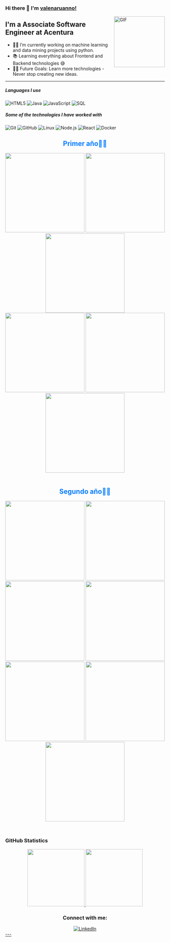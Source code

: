 ### Hi there 👋 I'm [valenaruanno!](https://github.com/valenaruanno/valenaruanno/)

<img align="right" alt="GIF" height="160px" src="https://media.giphy.com/media/Ah3zHH7hvsSB2/giphy.gif" />

## I'm a Associate Software Engineer at Acentura

- 👨‍💻 I’m currently working on machine learning and data mining projects using python.
- 📚 Learning everything about Frontend and Backend technologies 😅
- 💪🏼 Future Goals: Learn more technologies - Never stop creating new ideas.

---

##### Languages I use

![HTML5](https://img.shields.io/badge/-HTML5-000000?style=flat&logo=html5)
![Java](https://img.shields.io/badge/-Java-000000?style=flat&logo=java)
![JavaScript](https://img.shields.io/badge/-JavaScript-000000?style=flat&logo=javascript)
![SQL](https://img.shields.io/badge/-SQL-000000?style=flat&logo=postgresql)


##### Some of the technologies I have worked with

![Git](https://img.shields.io/badge/-Git-222222?style=flat&logo=git&logoColor=F05032)
![GitHub](https://img.shields.io/badge/-GitHub-222222?style=flat&logo=github&logoColor=181717)
![Linux](https://img.shields.io/badge/-Linux-222222?style=flat&logo=linux&logoColor=FCC624)
![Node.js](https://img.shields.io/badge/-Node.js-222222?style=flat&logo=node.js&logoColor=339933)
![React](https://img.shields.io/badge/-React-222222?style=flat&logo=React&logoColor=61DAFB)
![Docker](https://img.shields.io/badge/-Docker-black?style=flat-square&logo=docker)
<br/>

</div>

<!--h2 align="center">Primer año</h2-->
<h2 align="center" style="color: #007bff;">Primer año👨‍💻</h2>
<div align="center">
    <a href="https://github.com/valenaruanno/CADP"><img width="250" src="https://denvercoder1-github-readme-stats.vercel.app/api/pin/?username=valenaruanno&repo=CADP&theme=blue-green&icon_color=F8D866"></a>
    <a href="https://github.com/valenaruanno/Mate1"><img width="250" src="https://denvercoder1-github-readme-stats.vercel.app/api/pin/?username=valenaruanno&repo=Mate1&theme=blue-green&icon_color=F8D866"></a>
    <a href="https://github.com/fabioo66/Organizacion-de-computadoras"><img width="250" src="https://denvercoder1-github-readme-stats.vercel.app/api/pin/?username=fabioo66&repo=Organizacion-de-computadoras&theme=blue-green&icon_color=F8D866"></a>
</div>

<div align="center">
    <a href="https://github.com/valenaruanno/TallerProgramacion"><img width="250" src="https://denvercoder1-github-readme-stats.vercel.app/api/pin/?username=valenaruanno&repo=TallerProgramacion&theme=blue-green&icon_color=F8D866"></a>
    <a href="https://github.com/valenaruanno/Mate2"><img width="250" src="https://denvercoder1-github-readme-stats.vercel.app/api/pin/?username=valenaruanno&repo=Mate2&theme=blue-green&icon_color=F8D866"></a>
    <a href="https://github.com/valenaruanno/ArquitecturaDeComputadoras"><img width="250" src="https://denvercoder1-github-readme-stats.vercel.app/api/pin/?username=fabioo66&repo=ArquitecturaDeComputadoras&theme=blue-green&icon_color=F8D866"></a>
</div>

<br>

<!--h2 align="center">Segundo año</h2-->
<h2 align="center" style="color: #007bff;">Segundo año👨‍💻</h2>
<div align="center">
    <a href="https://github.com/valenaruanno/FOD"><img width="250" src="https://denvercoder1-github-readme-stats.vercel.app/api/pin/?username=valenaruanno&repo=FOD&theme=blue-green&icon_color=F8D866"></a>
     <a href="https://github.com/valenaruanno/AYED2"><img width="250" src="https://denvercoder1-github-readme-stats.vercel.app/api/pin/?username=valenaruanno&repo=AYED2&theme=blue-green&icon_color=F8D866"></a>
    <a href="https://github.com/valenaruanno/SeminarioDeLenguajes"><img width="250" src="https://denvercoder1-github-readme-stats.vercel.app/api/pin/?username=valenaruanno&repo=SeminarioDeLenguajes&theme=blue-green&icon_color=F8D866"></a>
    <a href="https://github.com/valenaruanno/ISO"><img width="250" src="https://denvercoder1-github-readme-stats.vercel.app/api/pin/?username=valenaruanno&repo=ISO&theme=blue-green&icon_color=F8D866"></a>
    <a href="https://github.com/valenaruanno/OO1"><img width="250" src="https://denvercoder1-github-readme-stats.vercel.app/api/pin/?username=valenaruanno&repo=OO1&theme=blue-green&icon_color=F8D866"></a>
    <a href="https://github.com/fabioo66/DBD"><img width="250" src="https://denvercoder1-github-readme-stats.vercel.app/api/pin/?username=fabioo66&repo=DBD&theme=blue-green&icon_color=F8D866"></a>
    <a href="https://github.com/valenaruanno/Ingenieria-de-Software-1"><img width="250" src="https://denvercoder1-github-readme-stats.vercel.app/api/pin/?username=valenaruanno&repo=Ingenieria-de-Software-1&theme=blue-green&icon_color=F8D866"></a>
</div>

<!-- Add some space -->
<div style="margin-top: 50px;"></div>

### GitHub Statistics

<p align="center">
  <a href="https://github.com/valenaruanno">
    <img height="180em" src="https://github-readme-stats-eight-theta.vercel.app/api?username=valenaruanno&show_icons=true&theme=blue-green&include_all_commits=true&count_private=true"/>
    <img height="180em" src="https://github-readme-stats-eight-theta.vercel.app/api/top-langs/?username=valenaruanno&layout=compact&langs_count=8&theme=blue-green"/>
  </a>
</p>

<h3 align="center">Connect with me:</h3>
<div align="center">
  <a href="https://www.linkedin.com/in/valen-aruanno-686a0b22a/">
    <img src="https://img.shields.io/badge/LinkedIn-0077B5?style=for-the-badge&logo=linkedin&logoColor=white" alt="LinkedIn">
</div>
---



